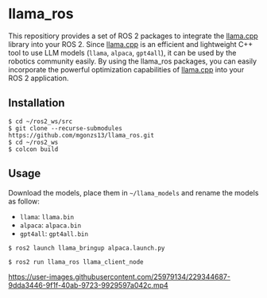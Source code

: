 # llama_ros

This repositiory provides a set of ROS 2 packages to integrate the [llama.cpp](https://github.com/ggerganov/llama.cpp) library into your ROS 2. Since [llama.cpp](https://github.com/ggerganov/llama.cpp) is an efficient and lightweight C++ tool to use LLM models (`llama`, `alpaca`, `gpt4all`), it can be used by the robotics community easily. By using the llama_ros packages, you can easily incorporate the powerful optimization capabilities of [llama.cpp](https://github.com/ggerganov/llama.cpp) into your ROS 2 application.

## Installation

```shell
$ cd ~/ros2_ws/src
$ git clone --recurse-submodules https://github.com/mgonzs13/llama_ros.git
$ cd ~/ros2_ws
$ colcon build
```

## Usage

Download the models, place them in `~/llama_models` and rename the models as follow:

- `llama`: `llama.bin`
- `alpaca`: `alpaca.bin`
- `gpt4all`: `gpt4all.bin`

```shell
$ ros2 launch llama_bringup alpaca.launch.py
```

```shell
$ ros2 run llama_ros llama_client_node
```

https://user-images.githubusercontent.com/25979134/229344687-9dda3446-9f1f-40ab-9723-9929597a042c.mp4
